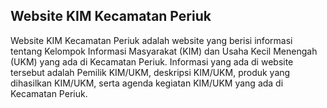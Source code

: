 ## Website KIM Kecamatan Periuk

Website KIM Kecamatan Periuk adalah website yang berisi informasi tentang Kelompok Informasi Masyarakat (KIM) dan Usaha Kecil Menengah (UKM) yang ada di Kecamatan Periuk. Informasi yang ada di website tersebut adalah Pemilik KIM/UKM, deskripsi KIM/UKM, produk yang dihasilkan KIM/UKM, serta agenda kegiatan KIM/UKM yang ada di Kecamatan Periuk.
